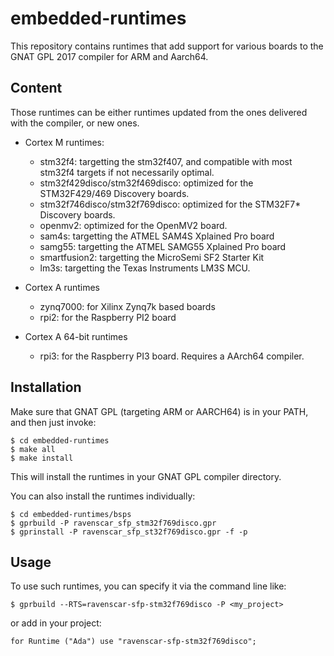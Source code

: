# embedded-runtimes

This repository contains runtimes that add support for various boards to the
GNAT GPL 2017 compiler for ARM and Aarch64.

## Content

Those runtimes can be either runtimes updated from the ones delivered with the
compiler, or new ones.

* Cortex M runtimes:
  - stm32f4: targetting the stm32f407, and compatible with most stm32f4 targets
    if not necessarily optimal.
  - stm32f429disco/stm32f469disco: optimized for the STM32F429/469 Discovery
    boards.
  - stm32f746disco/stm32f769disco: optimized for the STM32F7* Discovery boards.
  - openmv2: optimized for the OpenMV2 board.
  - sam4s: targetting the ATMEL SAM4S Xplained Pro board
  - samg55: targetting the ATMEL SAMG55 Xplained Pro board
  - smartfusion2: targetting the MicroSemi SF2 Starter Kit
  - lm3s: targetting the Texas Instruments LM3S MCU.

* Cortex A runtimes
  - zynq7000: for Xilinx Zynq7k based boards
  - rpi2: for the Raspberry PI2 board

* Cortex A 64-bit runtimes
  - rpi3: for the Raspberry PI3 board. Requires a AArch64 compiler.

## Installation

Make sure that GNAT GPL (targeting ARM or AARCH64) is in your PATH, and then
just invoke:

    $ cd embedded-runtimes
    $ make all
    $ make install

This will install the runtimes in your GNAT GPL compiler directory.

You can also install the runtimes individually:

    $ cd embedded-runtimes/bsps
    $ gprbuild -P ravenscar_sfp_stm32f769disco.gpr
    $ gprinstall -P ravenscar_sfp_st32f769disco.gpr -f -p

## Usage

To use such runtimes, you can specify it via the command line like:

    $ gprbuild --RTS=ravenscar-sfp-stm32f769disco -P <my_project>

or add in your project:

    for Runtime ("Ada") use "ravenscar-sfp-stm32f769disco";
